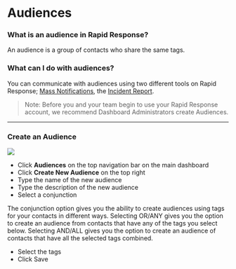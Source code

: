 # Audiences

### What is an audience in Rapid Response?
An audience is a group of contacts who share the same tags.

### What can I do with audiences?
You can communicate with audiences using two different tools on Rapid Response; [Mass Notifications](https://rapid-response.helpscoutdocs.com/article/76-mass-notifications), the [Incident Report](https://rapid-response.helpscoutdocs.com/article/75-incident-reporting).

>Note: Before you and your team begin to use your Rapid Response account, we recommend Dashboard Administrators create Audiences.

***

### Create an Audience

![](https://s3.amazonaws.com/helpscout.net/docs/assets/5ed94c0604286306f804acfb/images/5fe81fdef24ccf588e3fe9c8/file-sqQ62p7QIp.gif)

* Click **Audiences** on the top navigation bar on the main dashboard
* Click **Create New Audience** on the top right
* Type the name of the new audience
* Type the description of the new audience
* Select a conjunction

The conjunction option gives you the ability to create audiences using tags for your contacts in different ways. Selecting OR/ANY gives you the option to create an audience from contacts that have any of the tags you select below. Selecting AND/ALL gives you the option to create an audience of contacts that have all the selected tags combined.

* Select the tags
* Click Save
